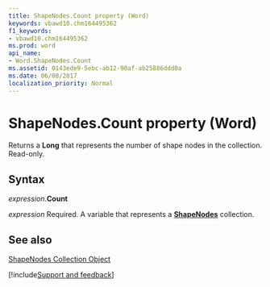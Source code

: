 ```yaml
---
title: ShapeNodes.Count property (Word)
keywords: vbawd10.chm164495362
f1_keywords:
- vbawd10.chm164495362
ms.prod: word
api_name:
- Word.ShapeNodes.Count
ms.assetid: 0143ede9-5ebc-ab12-90af-ab25886ddd0a
ms.date: 06/08/2017
localization_priority: Normal
---
```



# ShapeNodes.Count property (Word)

Returns a  **Long** that represents the number of shape nodes in the collection. Read-only.


## Syntax

_expression_.**Count**

_expression_ Required. A variable that represents a **[ShapeNodes](Word.shapenodes.md)** collection.


## See also


[ShapeNodes Collection Object](Word.shapenodes.md)

[!include[Support and feedback](~/includes/feedback-boilerplate.md)]